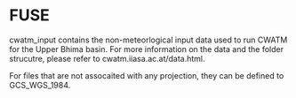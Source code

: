# FUSE

cwatm_input contains the non-meteorlogical input data used to run CWATM for the Upper Bhima basin. 
For more information on the data and the folder strucutre, please refer to cwatm.iiasa.ac.at/data.html.

For files that are not assocaited with any projection, they can be defined to GCS_WGS_1984.
